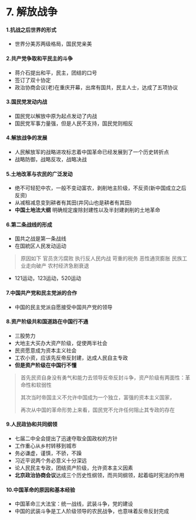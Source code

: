 # 7. 解放战争

#### 1.抗战之后世界的形式

* 世界分美苏两级格局，国民党亲美

#### 2.共产党争取和平民主的斗争

* 蒋介石提出和平，民主，团结的口号
* 签订了双十协定
* 政治协商会议(老)在重庆开幕，出席有国共，民主人士，达成了五项协议

#### 3.国民党发动内战

* 国民党以解放中原为起点发动了内战
* 国民党军事力量强，但是人民不支持，国民党则相反

#### 4.解放战争的发展

* 人民解放军的战略进攻标志着中国革命已经发展到了一个历史转折点
* 战略防御，战略反攻，战略决战

#### 5.土地改革与农民的广泛发动

* 绝不可轻犯中农，一般不变动富农，剥削地主阶级，不反资(新中国成立之后反资)
* 从减租减息变到耕者有其田(井冈山也是耕者有其田)
* **中国土地法大纲** 明确规定废除封建性以及半封建剥削的土地革命

#### 6.第二条战线的形成

* 国共之战是第一条战线
* 在国統区人民发动运动

> 原因如下 官员贪污腐败 执行反人民内战 苛重的税务 恶性通货膨胀 民族工业走向破产 农村经济急剧衰退

* 121运动，123运动，520运动

#### 7.中国共产党和民主党派的合作

* 中国的民主党派自愿接受中国共产党的领导

#### 8.资产阶级共和国道路在中国行不通

* 三股势力
* 大地主大买办大资产阶级，促使两半社会
* 民资愿意成为资本主义社会
* 工农小资，应该先反帝反封建，达成人民自主专政
* **但是资产阶级在中国行不懂**

> 首先民资自身没有勇气和能力去领导反帝反封斗争，资产阶级有两面性：革命性和软弱性
>
> 其次当时帝国主义不允许中国成为一个独立，富强的资本主义国家，
>
> 再次从中国的革命形势上来看，国民党不允许任何阻止其专政的存在

#### 9.人民政协和共同纲领

* 七届二中全会提出了迅速夺取全国政权的方针
* 工作重心从乡村转移到城市
* 务必谦虚，谨慎，不骄，不躁
* 习近平说两个务必意义十分深远
* 论人民民主专政，团结资产阶级，允许资本主义因素
* **北京政治协商会议**达成三个历史性纲领，而共同纲领，起着临时宪法的作用

#### 10.中国革命的原因和基本经验

* 中国革命三大法宝：统一战线，武装斗争，党的建设
* 中国的武装斗争是工人阶级领导的农民战争，也意味着反帝反封完成